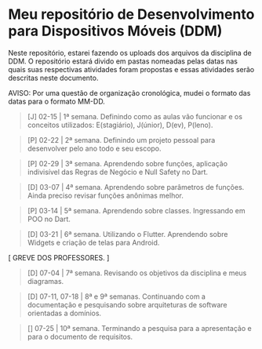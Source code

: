 # Meu repositório de Desenvolvimento para Dispositivos Móveis (DDM)

Neste repositório, estarei fazendo os uploads dos arquivos da disciplina de DDM.
O repositório estará divido em pastas nomeadas pelas datas nas quais suas respectivas atividades foram propostas
e essas atividades serão descritas neste documento.

AVISO: Por uma questão de organização cronológica, mudei o formato das datas para o formato MM-DD.

> [J] 02-15 | 1ª semana. Definindo como as aulas vão funcionar e os conceitos utilizados: E(stagiário), J(únior), D(ev), P(leno).

> [P] 02-22 | 2ª semana. Definindo um projeto pessoal para desenvolver pelo ano todo e seu escopo.

> [P] 02-29 | 3ª semana. Aprendendo sobre funções, aplicação indivisível das Regras de Negócio e Null Safety no Dart.

> [D] 03-07 | 4ª semana. Aprendendo sobre parâmetros de funções. Ainda preciso revisar funções anônimas melhor.

> [P] 03-14 | 5ª semana. Aprendendo sobre classes. Ingressando em POO no Dart.

> [D] 03-21 | 6ª semana. Utilizando o Flutter. Aprendendo sobre Widgets e criação de telas para Android.

[ GREVE DOS PROFESSORES. ]

> [D] 07-04 | 7ª semana. Revisando os objetivos da disciplina e meus diagramas.

> [D] 07-11, 07-18 | 8ª e 9ª semanas. Continuando com a documentação e pesquisando sobre arquiteturas de software orientadas a domínios.

> [] 07-25 | 10ª semana. Terminando a pesquisa para a apresentação e para o documento de requisitos.
